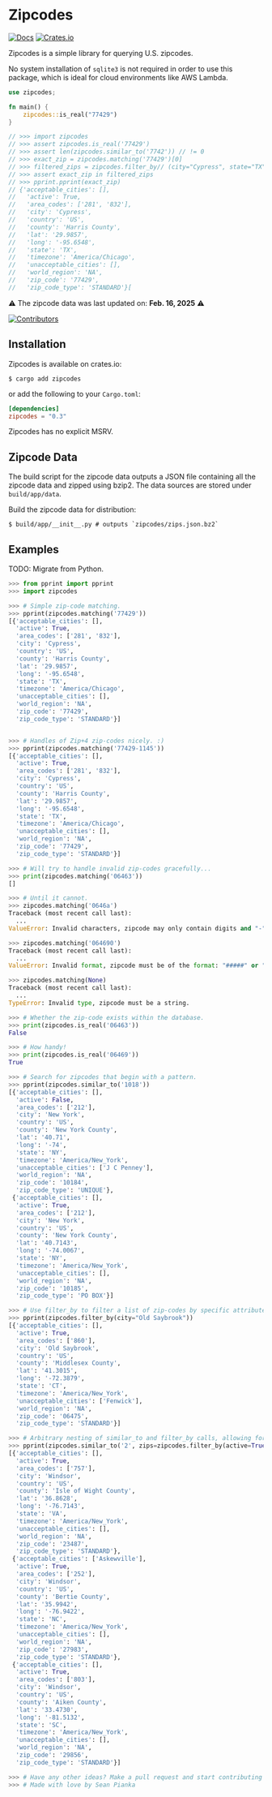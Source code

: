 # Zipcodes

[![Docs](https://docs.rs/zipcodes/badge.svg)](https://docs.rs/zipcodes)
[![Crates.io](https://img.shields.io/crates/v/zipcodes.svg?maxAge=2592000)](https://crates.io/crates/zipcodes)

Zipcodes is a simple library for querying U.S. zipcodes.

No system installation of `sqlite3` is not required in order to use this package, which is ideal for cloud environments like AWS Lambda.

```rust
use zipcodes;

fn main() {
    zipcodes::is_real("77429")
}

// >>> import zipcodes
// >>> assert zipcodes.is_real('77429')
// >>> assert len(zipcodes.similar_to('7742')) // != 0
// >>> exact_zip = zipcodes.matching('77429')[0]
// >>> filtered_zips = zipcodes.filter_by// (city="Cypress", state="TX") 
// >>> assert exact_zip in filtered_zips
// >>> pprint.pprint(exact_zip)
// {'acceptable_cities': [],
//   'active': True,
//   'area_codes': ['281', '832'],
//   'city': 'Cypress',
//   'country': 'US',
//   'county': 'Harris County',
//   'lat': '29.9857',
//   'long': '-95.6548',
//   'state': 'TX',
//   'timezone': 'America/Chicago',
//   'unacceptable_cities': [],
//   'world_region': 'NA',
//   'zip_code': '77429',
//   'zip_code_type': 'STANDARD'}[
```

⚠️  The zipcode data was last updated on: **Feb. 16, 2025** ⚠️

[//]: # ([![Downloads]&#40;https://pepy.tech/badge/zipcodes/month&#41;]&#40;https://pepy.tech/project/zipcodes/month&#41;)

[//]: # ([![Supported Versions]&#40;https://img.shields.io/pypi/pyversions/zipcodes.svg&#41;]&#40;https://pypi.org/project/zipcodes&#41;)
[![Contributors](https://img.shields.io/github/contributors/seanpianka/zipcodes-rs.svg)](https://github.com/seanpianka/zipcodes-rs/graphs/contributors)


## Installation

Zipcodes is available on crates.io:

```console
$ cargo add zipcodes
```

or add the following to your `Cargo.toml`:

```toml
[dependencies]
zipcodes = "0.3"
```

Zipcodes has no explicit MSRV.

## Zipcode Data

The build script for the zipcode data outputs a JSON file containing all the zipcode data and zipped using bzip2. The data sources are stored under `build/app/data`. 

Build the zipcode data for distribution: 

```shell script
$ build/app/__init__.py # outputs `zipcodes/zips.json.bz2`
```

## Examples

TODO: Migrate from Python.

```python
>>> from pprint import pprint
>>> import zipcodes

>>> # Simple zip-code matching.
>>> pprint(zipcodes.matching('77429'))
[{'acceptable_cities': [],
  'active': True,
  'area_codes': ['281', '832'],
  'city': 'Cypress',
  'country': 'US',
  'county': 'Harris County',
  'lat': '29.9857',
  'long': '-95.6548',
  'state': 'TX',
  'timezone': 'America/Chicago',
  'unacceptable_cities': [],
  'world_region': 'NA',
  'zip_code': '77429',
  'zip_code_type': 'STANDARD'}]


>>> # Handles of Zip+4 zip-codes nicely. :)
>>> pprint(zipcodes.matching('77429-1145'))
[{'acceptable_cities': [],
  'active': True,
  'area_codes': ['281', '832'],
  'city': 'Cypress',
  'country': 'US',
  'county': 'Harris County',
  'lat': '29.9857',
  'long': '-95.6548',
  'state': 'TX',
  'timezone': 'America/Chicago',
  'unacceptable_cities': [],
  'world_region': 'NA',
  'zip_code': '77429',
  'zip_code_type': 'STANDARD'}]

>>> # Will try to handle invalid zip-codes gracefully...
>>> print(zipcodes.matching('06463'))
[]

>>> # Until it cannot.
>>> zipcodes.matching('0646a')
Traceback (most recent call last):
  ...
ValueError: Invalid characters, zipcode may only contain digits and "-".

>>> zipcodes.matching('064690')
Traceback (most recent call last):
  ...
ValueError: Invalid format, zipcode must be of the format: "#####" or "#####-####"

>>> zipcodes.matching(None)
Traceback (most recent call last):
  ...
TypeError: Invalid type, zipcode must be a string.

>>> # Whether the zip-code exists within the database.
>>> print(zipcodes.is_real('06463'))
False

>>> # How handy!
>>> print(zipcodes.is_real('06469'))
True

>>> # Search for zipcodes that begin with a pattern.
>>> pprint(zipcodes.similar_to('1018'))
[{'acceptable_cities': [],
  'active': False,
  'area_codes': ['212'],
  'city': 'New York',
  'country': 'US',
  'county': 'New York County',
  'lat': '40.71',
  'long': '-74',
  'state': 'NY',
  'timezone': 'America/New_York',
  'unacceptable_cities': ['J C Penney'],
  'world_region': 'NA',
  'zip_code': '10184',
  'zip_code_type': 'UNIQUE'},
 {'acceptable_cities': [],
  'active': True,
  'area_codes': ['212'],
  'city': 'New York',
  'country': 'US',
  'county': 'New York County',
  'lat': '40.7143',
  'long': '-74.0067',
  'state': 'NY',
  'timezone': 'America/New_York',
  'unacceptable_cities': [],
  'world_region': 'NA',
  'zip_code': '10185',
  'zip_code_type': 'PO BOX'}]

>>> # Use filter_by to filter a list of zip-codes by specific attribute->value pairs.
>>> pprint(zipcodes.filter_by(city="Old Saybrook"))
[{'acceptable_cities': [],
  'active': True,
  'area_codes': ['860'],
  'city': 'Old Saybrook',
  'country': 'US',
  'county': 'Middlesex County',
  'lat': '41.3015',
  'long': '-72.3879',
  'state': 'CT',
  'timezone': 'America/New_York',
  'unacceptable_cities': ['Fenwick'],
  'world_region': 'NA',
  'zip_code': '06475',
  'zip_code_type': 'STANDARD'}]

>>> # Arbitrary nesting of similar_to and filter_by calls, allowing for great precision while filtering.
>>> pprint(zipcodes.similar_to('2', zips=zipcodes.filter_by(active=True, city='Windsor')))
[{'acceptable_cities': [],
  'active': True,
  'area_codes': ['757'],
  'city': 'Windsor',
  'country': 'US',
  'county': 'Isle of Wight County',
  'lat': '36.8628',
  'long': '-76.7143',
  'state': 'VA',
  'timezone': 'America/New_York',
  'unacceptable_cities': [],
  'world_region': 'NA',
  'zip_code': '23487',
  'zip_code_type': 'STANDARD'},
 {'acceptable_cities': ['Askewville'],
  'active': True,
  'area_codes': ['252'],
  'city': 'Windsor',
  'country': 'US',
  'county': 'Bertie County',
  'lat': '35.9942',
  'long': '-76.9422',
  'state': 'NC',
  'timezone': 'America/New_York',
  'unacceptable_cities': [],
  'world_region': 'NA',
  'zip_code': '27983',
  'zip_code_type': 'STANDARD'},
 {'acceptable_cities': [],
  'active': True,
  'area_codes': ['803'],
  'city': 'Windsor',
  'country': 'US',
  'county': 'Aiken County',
  'lat': '33.4730',
  'long': '-81.5132',
  'state': 'SC',
  'timezone': 'America/New_York',
  'unacceptable_cities': [],
  'world_region': 'NA',
  'zip_code': '29856',
  'zip_code_type': 'STANDARD'}]

>>> # Have any other ideas? Make a pull request and start contributing today!
>>> # Made with love by Sean Pianka
```
